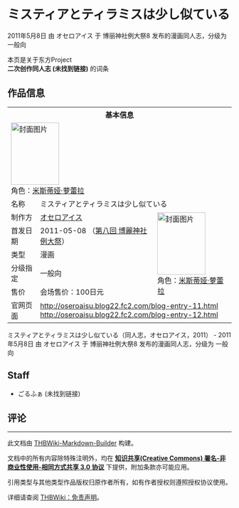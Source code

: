 # ミスティアとティラミスは少し似ている

<!-- source html: G:\repos\THBWiki-Markdown-Builder\THBWikiMarkdown\Temp\main\1\1c\ns0%3A%E3%83%9F%E3%82%B9%E3%83%86%E3%82%A3%E3%82%A2%E3%81%A8%E3%83%86%E3%82%A3%E3%83%A9%E3%83%9F%E3%82%B9%E3%81%AF%E5%B0%91%E3%81%97%E4%BC%BC%E3%81%A6%E3%81%84%E3%82%8B.html -->

2011年5月8日 由 オセロアイス 于 博丽神社例大祭8 发布的漫画同人志，分级为 一般向

本页是关于东方Project  
 **二次创作同人志 (未找到链接)** 的词条

## 作品信息

<table><tbody><tr><th colspan="3">基本信息</th></tr><tr><td class="cover-artwork-mobile" colspan="2"><a href="./文件-ミスティアとティラミスは少し似ている封面.jpg.md" class="image" title="封面图片"><img alt="封面图片" src="https://upload.thwiki.cc/thumb/7/74/%E3%83%9F%E3%82%B9%E3%83%86%E3%82%A3%E3%82%A2%E3%81%A8%E3%83%86%E3%82%A3%E3%83%A9%E3%83%9F%E3%82%B9%E3%81%AF%E5%B0%91%E3%81%97%E4%BC%BC%E3%81%A6%E3%81%84%E3%82%8B%E5%B0%81%E9%9D%A2.jpg/108px-%E3%83%9F%E3%82%B9%E3%83%86%E3%82%A3%E3%82%A2%E3%81%A8%E3%83%86%E3%82%A3%E3%83%A9%E3%83%9F%E3%82%B9%E3%81%AF%E5%B0%91%E3%81%97%E4%BC%BC%E3%81%A6%E3%81%84%E3%82%8B%E5%B0%81%E9%9D%A2.jpg" decoding="async" loading="lazy" width="108" height="140" srcset="https://upload.thwiki.cc/thumb/7/74/%E3%83%9F%E3%82%B9%E3%83%86%E3%82%A3%E3%82%A2%E3%81%A8%E3%83%86%E3%82%A3%E3%83%A9%E3%83%9F%E3%82%B9%E3%81%AF%E5%B0%91%E3%81%97%E4%BC%BC%E3%81%A6%E3%81%84%E3%82%8B%E5%B0%81%E9%9D%A2.jpg/162px-%E3%83%9F%E3%82%B9%E3%83%86%E3%82%A3%E3%82%A2%E3%81%A8%E3%83%86%E3%82%A3%E3%83%A9%E3%83%9F%E3%82%B9%E3%81%AF%E5%B0%91%E3%81%97%E4%BC%BC%E3%81%A6%E3%81%84%E3%82%8B%E5%B0%81%E9%9D%A2.jpg 1.5x, https://upload.thwiki.cc/thumb/7/74/%E3%83%9F%E3%82%B9%E3%83%86%E3%82%A3%E3%82%A2%E3%81%A8%E3%83%86%E3%82%A3%E3%83%A9%E3%83%9F%E3%82%B9%E3%81%AF%E5%B0%91%E3%81%97%E4%BC%BC%E3%81%A6%E3%81%84%E3%82%8B%E5%B0%81%E9%9D%A2.jpg/215px-%E3%83%9F%E3%82%B9%E3%83%86%E3%82%A3%E3%82%A2%E3%81%A8%E3%83%86%E3%82%A3%E3%83%A9%E3%83%9F%E3%82%B9%E3%81%AF%E5%B0%91%E3%81%97%E4%BC%BC%E3%81%A6%E3%81%84%E3%82%8B%E5%B0%81%E9%9D%A2.jpg 2x" data-file-width="1498" data-file-height="1946"></a><div class="cover-char">角色：<a href="./米斯蒂娅·萝蕾拉.md" title="米斯蒂娅·萝蕾拉">米斯蒂娅·萝蕾拉</a></div></td>
</tr><tr><td class="label">名称</td><td colspan="2"> ミスティアとティラミスは少し似ている </td></tr><tr><td class="label">制作方</td><td><a href="./オセロアイス.md" title="オセロアイス">オセロアイス</a></td><td class="cover-artwork" rowspan="5" style="min-width:140px;"><a href="./文件-ミスティアとティラミスは少し似ている封面.jpg.md" class="image" title="封面图片"><img alt="封面图片" src="https://upload.thwiki.cc/thumb/7/74/%E3%83%9F%E3%82%B9%E3%83%86%E3%82%A3%E3%82%A2%E3%81%A8%E3%83%86%E3%82%A3%E3%83%A9%E3%83%9F%E3%82%B9%E3%81%AF%E5%B0%91%E3%81%97%E4%BC%BC%E3%81%A6%E3%81%84%E3%82%8B%E5%B0%81%E9%9D%A2.jpg/108px-%E3%83%9F%E3%82%B9%E3%83%86%E3%82%A3%E3%82%A2%E3%81%A8%E3%83%86%E3%82%A3%E3%83%A9%E3%83%9F%E3%82%B9%E3%81%AF%E5%B0%91%E3%81%97%E4%BC%BC%E3%81%A6%E3%81%84%E3%82%8B%E5%B0%81%E9%9D%A2.jpg" decoding="async" loading="lazy" width="108" height="140" srcset="https://upload.thwiki.cc/thumb/7/74/%E3%83%9F%E3%82%B9%E3%83%86%E3%82%A3%E3%82%A2%E3%81%A8%E3%83%86%E3%82%A3%E3%83%A9%E3%83%9F%E3%82%B9%E3%81%AF%E5%B0%91%E3%81%97%E4%BC%BC%E3%81%A6%E3%81%84%E3%82%8B%E5%B0%81%E9%9D%A2.jpg/162px-%E3%83%9F%E3%82%B9%E3%83%86%E3%82%A3%E3%82%A2%E3%81%A8%E3%83%86%E3%82%A3%E3%83%A9%E3%83%9F%E3%82%B9%E3%81%AF%E5%B0%91%E3%81%97%E4%BC%BC%E3%81%A6%E3%81%84%E3%82%8B%E5%B0%81%E9%9D%A2.jpg 1.5x, https://upload.thwiki.cc/thumb/7/74/%E3%83%9F%E3%82%B9%E3%83%86%E3%82%A3%E3%82%A2%E3%81%A8%E3%83%86%E3%82%A3%E3%83%A9%E3%83%9F%E3%82%B9%E3%81%AF%E5%B0%91%E3%81%97%E4%BC%BC%E3%81%A6%E3%81%84%E3%82%8B%E5%B0%81%E9%9D%A2.jpg/215px-%E3%83%9F%E3%82%B9%E3%83%86%E3%82%A3%E3%82%A2%E3%81%A8%E3%83%86%E3%82%A3%E3%83%A9%E3%83%9F%E3%82%B9%E3%81%AF%E5%B0%91%E3%81%97%E4%BC%BC%E3%81%A6%E3%81%84%E3%82%8B%E5%B0%81%E9%9D%A2.jpg 2x" data-file-width="1498" data-file-height="1946"></a><div class="cover-char">角色：<a href="./米斯蒂娅·萝蕾拉.md" title="米斯蒂娅·萝蕾拉">米斯蒂娅·萝蕾拉</a></div></td>
</tr><tr><td class="label">首发日期</td><td>2011-05-08&#160;（<a href="/展会作品列表?e=%E5%8D%9A%E4%B8%BD%E7%A5%9E%E7%A4%BE%E4%BE%8B%E5%A4%A7%E7%A5%AD%238">第八回 博麗神社例大祭</a>）</td></tr><tr><td class="label">类型</td><td>漫画</td></tr><tr><td class="label">分级指定</td><td>一般向</td></tr><tr><td class="label">售价</td><td>会场售价：100日元</td></tr>
<tr><td class="label">官网页面</td><td colspan="2"><a rel="nofollow" class="external free" href="http://oseroaisu.blog22.fc2.com/blog-entry-11.html">http://oseroaisu.blog22.fc2.com/blog-entry-11.html</a><br><a rel="nofollow" class="external free" href="http://oseroaisu.blog22.fc2.com/blog-entry-12.html">http://oseroaisu.blog22.fc2.com/blog-entry-12.html</a></td></tr></tbody></table>

ミスティアとティラミスは少し似ている（同人志，オセロアイス，2011） - 2011年5月8日 由 オセロアイス 于 博丽神社例大祭8 发布的漫画同人志，分级为 一般向

## Staff
- ごるふぁ (未找到链接)


## 评论




---

此文档由 [THBWiki-Markdown-Builder](https://github.com/Delsin-Yu/THBWiki-Markdown-Builder) 构建。

文档中的所有内容除特殊注明外，均在 [**知识共享(Creative Commons) 署名-非商业性使用-相同方式共享 3.0 协议**](https://creativecommons.org/licenses/by-sa/3.0/deed.zh-hans) 下提供，附加条款亦可能应用。

引用类型与其他类型作品版权归原作者所有，如有作者授权则遵照授权协议使用。

详细请查阅 [THBWiki：免责声明](https://thbwiki.cc/THBWiki:%E5%85%8D%E8%B4%A3%E5%A3%B0%E6%98%8E)。


